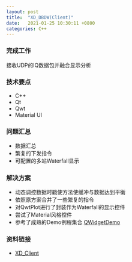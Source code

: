 ```yaml
---
layout: post
title:  "XD_DBDW(Client)"
date:   2021-01-25 10:30:11 +0800
categories: C++
---
```


### 完成工作

接收UDP的IQ数据包并融合显示分析

### 技术要点

- C++
- Qt
- Qwt
- Material UI

### 问题汇总

- 数据汇总
- 繁复的下发指令
- 可配置的多站Waterfall显示

### 解决方案

- 动态调控数据时戳使方法使缓冲与数据达到平衡
- 依照原方案合并了一些繁复的指令
- 对QwtPlot进行了封装作为Waterfall的显示控件
- 尝试了Material风格控件
- 参考了成熟的Demo例程集合 [QWidgetDemo](https://github.com/feiyangqingyun/QWidgetDemo)

### 资料链接

- [XD_Client](https://github.com/KuzuryuYaichi/XD_Client)